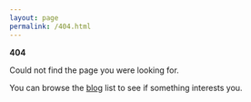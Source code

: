 ```yaml
---
layout: page
permalink: /404.html
---
```


**404**

Could not find the page you were looking for.

You can browse the [blog](/blog/) list to see if something interests you.
